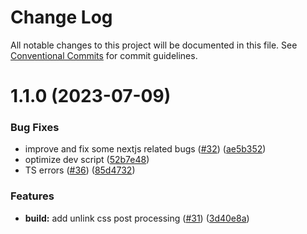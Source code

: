 # Change Log

All notable changes to this project will be documented in this file.
See [Conventional Commits](https://conventionalcommits.org) for commit guidelines.

# 1.1.0 (2023-07-09)


### Bug Fixes

* improve and fix some nextjs related bugs ([#32](https://github.com/hyperweb-io/ui-kit/issues/32)) ([ae5b352](https://github.com/hyperweb-io/ui-kit/commit/ae5b35247b1a2e12f956363761c56e00e1fb9818))
* optimize dev script ([52b7e48](https://github.com/hyperweb-io/ui-kit/commit/52b7e483579161bedce97ece68090c0a9b58e54c))
* TS errors ([#36](https://github.com/hyperweb-io/ui-kit/issues/36)) ([85d4732](https://github.com/hyperweb-io/ui-kit/commit/85d4732d735620416007084a345bc01ba8f42fd9))


### Features

* **build:** add unlink css post processing ([#31](https://github.com/hyperweb-io/ui-kit/issues/31)) ([3d40e8a](https://github.com/hyperweb-io/ui-kit/commit/3d40e8ac4f83f362f376d2af0e890f33684a552f))
